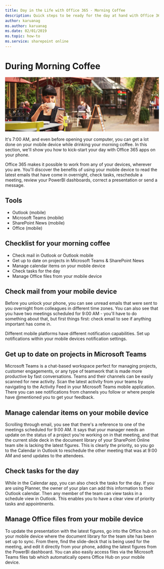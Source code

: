 ```yaml
---
title: Day in the Life with Office 365 - Morning Coffee
description: Quick steps to be ready for the day at hand with Office 365
author: karuanag
ms.author: karuanag
ms.date: 02/01/2019
ms.topic: how-to
ms.service: sharepoint online
---
```


# During Morning Coffee

![Morning coffee visual](media/ditl_coffee.png)

It's 7:00 AM, and even before opening your computer, you can get a lot done on your mobile device while drinking your morning coffee. In this section, we'll show you how to kick-start your day with Office 365 apps on your phone.

Office 365 makes it possible to work from any of your devices, wherever you are. You'll discover the benefits of using your mobile device to read the latest emails that have come in overnight, check tasks, reschedule a meeting, review your PowerBI dashboards, correct a presentation or send a message. 

## Tools
- Outlook (mobile)
- Microsoft Teams (mobile)
- SharePoint News (mobile)
- Office (mobile)

## Checklist for your morning coffee
- Check mail in Outlook or Outlook mobile
- Get up to date on projects in Microsoft Teams & SharePoint News
- Manage calendar items on your mobile device
- Check tasks for the day
- Manage Office files from your mobile device 

## Check mail from your mobile device
Before you unlock your phone, you can see unread emails that were sent to you overnight from colleagues in different time zones. You can also see that you have two meetings scheduled for 9:00 AM - you'll have to do something about that, but first things first: check email to see if anything important has come in.

Different mobile platforms have different notification capabilities. Set up notifications within your mobile devices notification settings. 

## Get up to date on projects in Microsoft Teams
​Microsoft Teams is a chat-based workspace perfect for managing projects, customer engagements, or any type of teamwork that is made more productive by fast conversations. Teams and their channels can be easily scanned for new activity. Scan the latest activity from your teams by navigating to the Activity Feed in your Microsoft Teams mobile application. There you can see notifications from channels you follow or where people have @mentioned you to get your feedback.  

## Manage calendar items on your mobile device
Scrolling through email, you see that there's a reference to one of the meetings scheduled for 9:00 AM. It says that your manager needs an update on the status of a project you're working on in that meeting, and that the current slide deck in the document library of your SharePoint Online team site is lacking the latest figures. This is clearly the priority, so you go to the Calendar in Outlook to reschedule the other meeting that was at 9:00 AM and send updates to the attendees.

## Check tasks for the day
While in the Calendar app, you can also check the tasks for the day. If you are using Planner, the owner of your plan can add this information to their Outlook calendar. Then any member of the team can view tasks in a schedule view in Outlook. This enables you to have a clear view of priority tasks and appointments.  

## Manage Office files from your mobile device
To update the presentation with the latest figures, go into the Office hub on your mobile device where the document library for the team site has been set up to sync. From there, find the slide-deck that is being used for the meeting, and edit it directly from your phone, adding the latest figures from the PowerBI dashboard. You can also easily access files via the Microsoft Teams files tab which automatically opens Office Hub on your mobile device. 